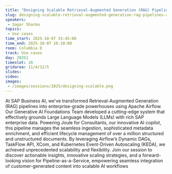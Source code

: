 ```yaml
---
title: "Designing Scalable Retrieval-Augmented Generation (RAG) Pipelines at SAP with Apache Airflow"
slug: designing-scalable-retrieval-augmented-generation-rag-pipelines-at-sap-with-apache-airflow
speakers:
 - Sagar Sharma
topics:
 - Use cases
time_start: 2025-10-07 15:45:00
time_end: 2025-10-07 16:10:00
room: Columbia D
track: Use cases
day: 20251
timeslot: 28
gridarea: 11/4/12/5 
slides:
video: 
images:
 - /images/sessions/2025/designing-scalable.png
---
```


At SAP Business AI, we've transformed Retrieval-Augmented Generation (RAG) pipelines into enterprise-grade powerhouses using Apache Airflow. Our Generative AI Foundations Team developed a cutting-edge system that effectively grounds Large Language Models (LLMs) with rich SAP enterprise data. Powering Joule for Consultants, our innovative AI copilot, this pipeline manages the seamless ingestion, sophisticated metadata enrichment, and efficient lifecycle management of over a million structured and unstructured documents. By leveraging Airflow’s Dynamic DAGs, TaskFlow API, XCom, and Kubernetes Event-Driven Autoscaling (KEDA), we achieved unprecedented scalability and flexibility. Join our session to discover actionable insights, innovative scaling strategies, and a forward-looking vision for Pipeline-as-a-Service, empowering seamless integration of customer-generated content into scalable AI workflows